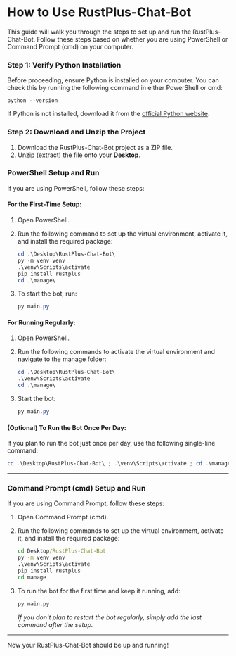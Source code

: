 # How to Use RustPlus-Chat-Bot

This guide will walk you through the steps to set up and run the RustPlus-Chat-Bot. Follow these steps based on whether you are using PowerShell or Command Prompt (cmd) on your computer.

### Step 1: Verify Python Installation

Before proceeding, ensure Python is installed on your computer. You can check this by running the following command in either PowerShell or cmd:

```
python --version
```

If Python is not installed, download it from the [official Python website](https://www.python.org/downloads/).

### Step 2: Download and Unzip the Project

1. Download the RustPlus-Chat-Bot project as a ZIP file.
2. Unzip (extract) the file onto your **Desktop**.

### PowerShell Setup and Run

If you are using PowerShell, follow these steps:

#### For the First-Time Setup:

1. Open PowerShell.
2. Run the following command to set up the virtual environment, activate it, and install the required package:

   ```powershell
   cd .\Desktop\RustPlus-Chat-Bot\
   py -m venv venv
   .\venv\Scripts\activate
   pip install rustplus
   cd .\manage\
   ```

3. To start the bot, run:

   ```powershell
   py main.py
   ```

#### For Running Regularly:

1. Open PowerShell.
2. Run the following commands to activate the virtual environment and navigate to the manage folder:

   ```powershell
   cd .\Desktop\RustPlus-Chat-Bot\
   .\venv\Scripts\activate
   cd .\manage\
   ```

3. Start the bot:

   ```powershell
   py main.py
   ```

#### (Optional) To Run the Bot Once Per Day:

If you plan to run the bot just once per day, use the following single-line command:

```powershell
cd .\Desktop\RustPlus-Chat-Bot\ ; .\venv\Scripts\activate ; cd .\manage\ ; py main.py
```

---

### Command Prompt (cmd) Setup and Run

If you are using Command Prompt, follow these steps:

1. Open Command Prompt (cmd).
2. Run the following commands to set up the virtual environment, activate it, and install the required package:

   ```cmd
   cd Desktop/RustPlus-Chat-Bot
   py -m venv venv
   .\venv\Scripts\activate
   pip install rustplus
   cd manage
   ```

3. To run the bot for the first time and keep it running, add:

   ```cmd
   py main.py
   ```

   *If you don't plan to restart the bot regularly, simply add the last command after the setup.*

---

Now your RustPlus-Chat-Bot should be up and running!
